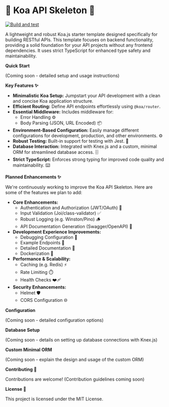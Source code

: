 # 🚀 Koa API Skeleton 🚀

[![Build and test](https://github.com/StanleyMasinde/koa-template/actions/workflows/node.js.yml/badge.svg)](https://github.com/StanleyMasinde/koa-template/actions/workflows/node.js.yml)

A lightweight and robust Koa.js starter template designed specifically for building RESTful APIs. This template focuses on backend functionality, providing a solid foundation for your API projects without any frontend dependencies. It uses strict TypeScript for enhanced type safety and maintainability.

**Quick Start**

(Coming soon - detailed setup and usage instructions)

**Key Features ✨**

*   **Minimalistic Koa Setup:** Jumpstart your API development with a clean and concise Koa application structure.
*   **Efficient Routing:** Define API endpoints effortlessly using `@koa/router`.
*   **Essential Middleware:** Includes middleware for:
    *   Error Handling ⚙️
    *   Body Parsing (JSON, URL Encoded) 📦
*   **Environment-Based Configuration:** Easily manage different configurations for development, production, and other environments. ⚙️
*   **Robust Testing:** Built-in support for testing with Jest. 🧪
*   **Database Interaction:** Integrated with Knex.js and a custom, minimal ORM for streamlined database access. 🗄️
*   **Strict TypeScript:** Enforces strong typing for improved code quality and maintainability. ⌨️

**Planned Enhancements ✨**

We're continuously working to improve the Koa API Skeleton. Here are some of the features we plan to add:

*   **Core Enhancements:**
    *   Authentication and Authorization (JWT/OAuth) 🔑
    *   Input Validation (Joi/class-validator) ✅
    *   Robust Logging (e.g. Winston/Pino) 🪵
    *   API Documentation Generation (Swagger/OpenAPI) 📄
*   **Development Experience Improvements:**
    *   Debugging Configuration 🐞
    *   Example Endpoints 🚦
    *   Detailed Documentation 📖
    *   Dockerization 🐳
*   **Performance & Scalability:**
    *   Caching (e.g. Redis) ⚡
    *   Rate Limiting ⏱️
    *   Health Checks ❤️‍🩹
*   **Security Enhancements:**
    *   Helmet 🛡️
    *   CORS Configuration 🌐

**Configuration**

(Coming soon - detailed configuration options)

**Database Setup**

(Coming soon - details on setting up database connections with Knex.js)

**Custom Minimal ORM**

(Coming soon - explain the design and usage of the custom ORM)

**Contributing 🙏**

Contributions are welcome! (Contribution guidelines coming soon)

**License 📜**

This project is licensed under the MIT License.
